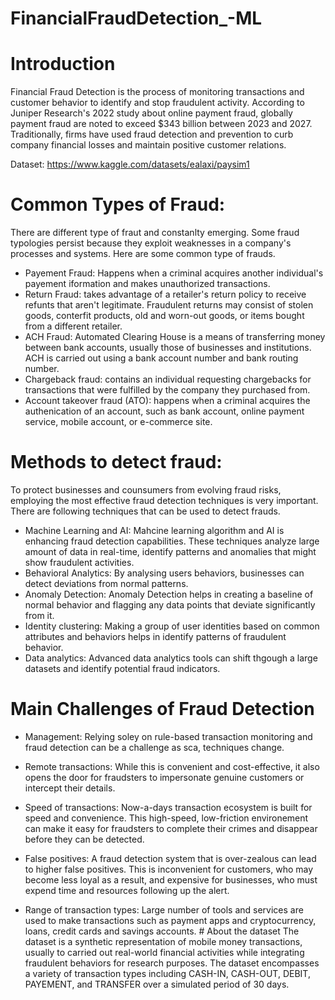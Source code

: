 # FinancialFraudDetection_-ML

# Introduction

Financial Fraud Detection is the process of monitoring transactions and customer behavior to identify and stop fraudulent activity. According to Juniper Research's 2022 study about online payment fraud, globally payment fraud are noted to exceed $343 billion between 2023 and 2027.
Traditionally, firms have used fraud detection and prevention to curb company financial losses and maintain positive customer relations.

Dataset: https://www.kaggle.com/datasets/ealaxi/paysim1

# Common Types of Fraud:

There are different type of fraut and constanlty emerging. Some fraud typologies persist because they exploit weaknesses in a company's processes and systems. Here are some common type of frauds.

- Payement Fraud: Happens when a criminal acquires another individual's payement iformation and makes unauthorized transactions.
- Return Fraud: takes advantage of a retailer's return policy to receive refunts that aren't legitimate. Fraudulent returns may consist of stolen goods, conterfit products, old and worn-out goods, or items bought from a different retailer.
- ACH Fraud: Automated Clearing House is a means of transferring money between bank accounts, usually those of businesses and institutions. ACH is carried out using a bank account number and bank routing number.
- Chargeback fraud: contains an individual requesting chargebacks for transactions that were fulfilled by the company they purchased from.
- Account takeover fraud (ATO): happens when a criminal acquires the authenication of an account, such as bank account, online payment service, mobile account, or e-commerce site.
  
# Methods to detect fraud:

To protect businesses and counsumers from evolving fraud risks, employing the most effective fraud detection techniques is very important. There are following techniques that can be used to detect frauds.

- Machine Learning and AI: Mahcine learning algorithm and AI is enhancing fraud detection capabilities. These techniques analyze large amount of data in real-time, identify patterns and anomalies that might show fraudulent activities.
- Behavioral Analytics: By analysing users behaviors, businesses can detect deviations from normal patterns.
- Anomaly Detection: Anomaly Detection helps in creating a baseline of normal behavior and flagging any data points that deviate significantly from it.
- Identity clustering: Making a group of user identities based on common attributes and behaviors helps in identify patterns of fraudulent behavior.
- Data analytics: Advanced data analytics tools can shift thgough a large datasets and identify potential fraud indicators.
  
# Main Challenges of Fraud Detection

- Management: Relying soley on rule-based transaction monitoring and fraud detection can be a challenge as sca, techniques change.
  
- Remote transactions: While this is convenient and cost-effective, it also opens the door for fraudsters to impersonate genuine customers or intercept their details.
  
- Speed of transactions: Now-a-days transaction ecosystem is built for speed and convenience. This high-speed, low-friction environement can make it easy for fraudsters to complete their crimes and disappear before they can be detected.
  
- False positives: A fraud detection system that is over-zealous can lead to higher false positives. This is inconvenient for customers, who may become less loyal as a result, and expensive for businesses, who must expend time and resources following up the alert.
  
- Range of transaction types: Large number of tools and services are used to make transactions such as payment apps and cryptocurrency, loans, credit cards and savings accounts. # About the dataset The dataset is a synthetic representation of mobile money transactions, usually to carried out real-world financial activities while integrating fraudulent behaviors for research purposes. The dataset encompasses a variety of transaction types including CASH-IN, CASH-OUT, DEBIT, PAYEMENT, and TRANSFER over a simulated period of 30 days.
